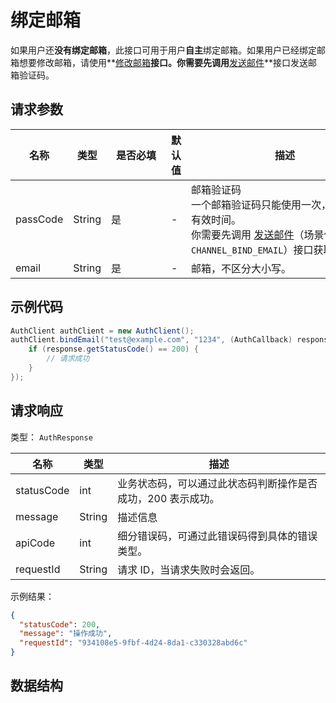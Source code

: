 # 绑定邮箱

<LastUpdated />

如果用户还**没有绑定邮箱**，此接口可用于用户**自主**绑定邮箱。如果用户已经绑定邮箱想要修改邮箱，请使用**[修改邮箱](./update-email.md)**接口。你需要先调用**[发送邮件](../消息服务/send-email.md)**接口发送邮箱验证码。

## 请求参数

| 名称 | 类型 | <div style="width:80px">是否必填</div> | 默认值 | <div style="width:300px">描述</div> | <div style="width:200px"></div>示例值</div> |
| ---- | ---- | ---- | ---- | ---- | ---- |
| passCode | String | 是 | - | 邮箱验证码<br/>一个邮箱验证码只能使用一次，且有一定有效时间。<br/>你需要先调用 [发送邮件](../消息服务/send-email.md)（场景值为 `CHANNEL_BIND_EMAIL`）接口获取验证码。 | `1234` |
| email | String | 是 | - | 邮箱，不区分大小写。  | `test@example.com` |


## 示例代码
```java
AuthClient authClient = new AuthClient();
authClient.bindEmail("test@example.com", "1234", (AuthCallback) response -> {
    if (response.getStatusCode() == 200) {
        // 请求成功
    }
});
```


## 请求响应

类型： `AuthResponse`

| 名称 | 类型 | 描述 |
| ---- | ---- | ---- |
| statusCode | int | 业务状态码，可以通过此状态码判断操作是否成功，200 表示成功。 |
| message | String | 描述信息 |
| apiCode | int | 细分错误码，可通过此错误码得到具体的错误类型。 |
| requestId | String | 请求 ID，当请求失败时会返回。 |



示例结果：

```json
{
  "statusCode": 200,
  "message": "操作成功",
  "requestId": "934108e5-9fbf-4d24-8da1-c330328abd6c"
}
```

## 数据结构


